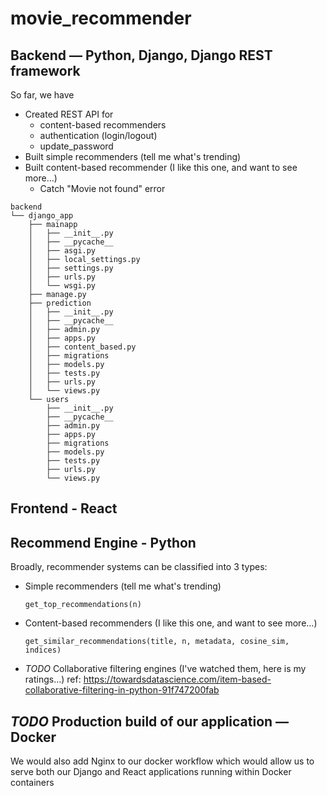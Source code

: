 # movie_recommender

## Backend — Python, Django, Django REST framework

So far, we have

-   Created REST API for
    -   content-based recommenders
    -   authentication (login/logout)
    -   update_password
-   Built simple recommenders (tell me what's trending)
-   Built content-based recommender (I like this one, and want to see more...)
    -   Catch "Movie not found" error

```
backend
└── django_app
    ├── mainapp
    │   ├── __init__.py
    │   ├── __pycache__
    │   ├── asgi.py
    │   ├── local_settings.py
    │   ├── settings.py
    │   ├── urls.py
    │   └── wsgi.py
    ├── manage.py
    ├── prediction
    │   ├── __init__.py
    │   ├── __pycache__
    │   ├── admin.py
    │   ├── apps.py
    │   ├── content_based.py
    │   ├── migrations
    │   ├── models.py
    │   ├── tests.py
    │   ├── urls.py
    │   └── views.py
    └── users
        ├── __init__.py
        ├── __pycache__
        ├── admin.py
        ├── apps.py
        ├── migrations
        ├── models.py
        ├── tests.py
        ├── urls.py
        └── views.py
```

## Frontend - React

## Recommend Engine - Python

Broadly, recommender systems can be classified into 3 types:

-   Simple recommenders (tell me what's trending)
    ```
    get_top_recommendations(n)
    ```
-   Content-based recommenders (I like this one, and want to see more...)
    ```
    get_similar_recommendations(title, n, metadata, cosine_sim, indices)
    ```
-   _TODO_ Collaborative filtering engines (I've watched them, here is my ratings...)
    ref: https://towardsdatascience.com/item-based-collaborative-filtering-in-python-91f747200fab

## _TODO_ Production build of our application — Docker

We would also add Nginx to our docker workflow which would allow us to serve both our Django and React applications running within Docker containers
